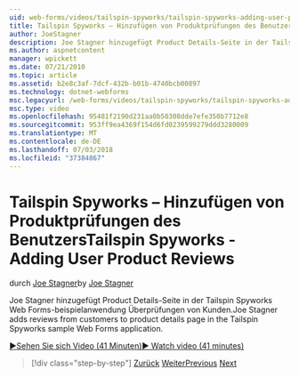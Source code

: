 ```yaml
---
uid: web-forms/videos/tailspin-spyworks/tailspin-spyworks-adding-user-product-reviews
title: Tailspin Spyworks – Hinzufügen von Produktprüfungen des Benutzers | Microsoft-Dokumentation
author: JoeStagner
description: Joe Stagner hinzugefügt Product Details-Seite in der Tailspin Spyworks Web Forms-beispielanwendung Überprüfungen von Kunden.
ms.author: aspnetcontent
manager: wpickett
ms.date: 07/21/2010
ms.topic: article
ms.assetid: b2e8c3af-7dcf-432b-b01b-4740bcb00897
ms.technology: dotnet-webforms
msc.legacyurl: /web-forms/videos/tailspin-spyworks/tailspin-spyworks-adding-user-product-reviews
msc.type: video
ms.openlocfilehash: 95481f2190d231aa0b50308dde7efe350b7712e8
ms.sourcegitcommit: 953ff9ea4369f154d6fd0239599279ddd3280009
ms.translationtype: MT
ms.contentlocale: de-DE
ms.lasthandoff: 07/03/2018
ms.locfileid: "37384867"
---
```

<a name="tailspin-spyworks---adding-user-product-reviews"></a><span data-ttu-id="d0e2e-103">Tailspin Spyworks – Hinzufügen von Produktprüfungen des Benutzers</span><span class="sxs-lookup"><span data-stu-id="d0e2e-103">Tailspin Spyworks - Adding User Product Reviews</span></span>
====================
<span data-ttu-id="d0e2e-104">durch [Joe Stagner](https://github.com/JoeStagner)</span><span class="sxs-lookup"><span data-stu-id="d0e2e-104">by [Joe Stagner](https://github.com/JoeStagner)</span></span>

<span data-ttu-id="d0e2e-105">Joe Stagner hinzugefügt Product Details-Seite in der Tailspin Spyworks Web Forms-beispielanwendung Überprüfungen von Kunden.</span><span class="sxs-lookup"><span data-stu-id="d0e2e-105">Joe Stagner adds reviews from customers to product details page in the Tailspin Spyworks sample Web Forms application.</span></span>

[<span data-ttu-id="d0e2e-106">&#9654;Sehen Sie sich Video (41 Minuten)</span><span class="sxs-lookup"><span data-stu-id="d0e2e-106">&#9654; Watch video (41 minutes)</span></span>](https://channel9.msdn.com/Blogs/ASP-NET-Site-Videos/tailspin-spyworks-adding-user-product-reviews)

> [!div class="step-by-step"]
> <span data-ttu-id="d0e2e-107">[Zurück](tailspin-spyworks-final-check-out.md)
> [Weiter](tailspin-spyworks-displaying-user-reviews.md)</span><span class="sxs-lookup"><span data-stu-id="d0e2e-107">[Previous](tailspin-spyworks-final-check-out.md)
[Next](tailspin-spyworks-displaying-user-reviews.md)</span></span>
